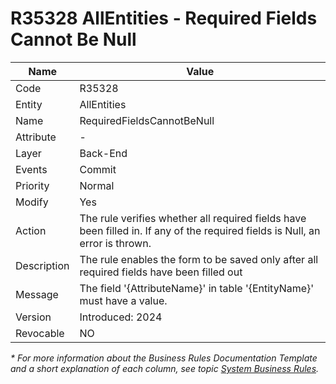 ﻿---
erp.type: business-rule
erp.entity: all-entities
---

# R35328 AllEntities - Required Fields Cannot Be Null

| Name | Value |
| ---- | ----- |
| Code | R35328 |
| Entity | AllEntities |
| Name | RequiredFieldsCannotBeNull |
| Attribute | - |
| Layer | Back-End |
| Events | Commit |
| Priority | Normal |
| Modify | Yes |
| Action | The rule verifies whether all required fields have been filled in. If any of the required fields is Null, an error is thrown.|
| Description| The rule enables the form to be saved only after all required fields have been filled out|
| Message | The field '{AttributeName}' in table '{EntityName}' must have a value.|
| Version | Introduced: 2024 |
| Revocable | NO |

*\* For more information about the Business Rules Documentation Template and a short explanation of each column, see
topic [System Business Rules](../templates/template-description-system-business-rules.md).*
